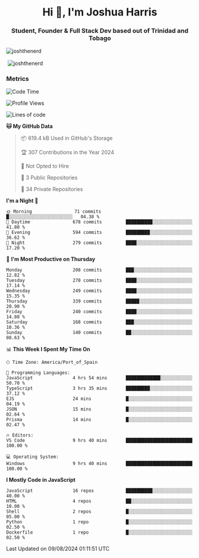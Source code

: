 <h1 align="center">Hi 👋, I'm Joshua Harris</h1>
<h3 align="center">Student, Founder & Full Stack Dev based out of Trinidad and Tobago</h3>

<p align="left"> <img src="https://komarev.com/ghpvc/?username=JoshTheDeveloperr" alt="joshthenerd" /> </p>

<p>&nbsp;<img align="center" src="https://github-readme-stats.vercel.app/api?username=JoshTheDeveloperr&show_icons=true&count_private=true" alt="joshthenerd" /></p>

### Metrics

<!--START_SECTION:waka-->
![Code Time](http://img.shields.io/badge/Code%20Time-882%20hrs%2033%20mins-blue)

![Profile Views](http://img.shields.io/badge/Profile%20Views-2-blue)

![Lines of code](https://img.shields.io/badge/From%20Hello%20World%20I%27ve%20Written-3.4%20million%20lines%20of%20code-blue)

**🐱 My GitHub Data** 

> 📦 619.4 kB Used in GitHub's Storage 
 > 
> 🏆 307 Contributions in the Year 2024
 > 
> 🚫 Not Opted to Hire
 > 
> 📜 3 Public Repositories 
 > 
> 🔑 34 Private Repositories 
 > 
**I'm a Night 🦉** 

```text
🌞 Morning                71 commits          █░░░░░░░░░░░░░░░░░░░░░░░░   04.38 % 
🌆 Daytime                678 commits         ██████████░░░░░░░░░░░░░░░   41.80 % 
🌃 Evening                594 commits         █████████░░░░░░░░░░░░░░░░   36.62 % 
🌙 Night                  279 commits         ████░░░░░░░░░░░░░░░░░░░░░   17.20 % 
```
📅 **I'm Most Productive on Thursday** 

```text
Monday                   208 commits         ███░░░░░░░░░░░░░░░░░░░░░░   12.82 % 
Tuesday                  278 commits         ████░░░░░░░░░░░░░░░░░░░░░   17.14 % 
Wednesday                249 commits         ████░░░░░░░░░░░░░░░░░░░░░   15.35 % 
Thursday                 339 commits         █████░░░░░░░░░░░░░░░░░░░░   20.90 % 
Friday                   240 commits         ████░░░░░░░░░░░░░░░░░░░░░   14.80 % 
Saturday                 168 commits         ███░░░░░░░░░░░░░░░░░░░░░░   10.36 % 
Sunday                   140 commits         ██░░░░░░░░░░░░░░░░░░░░░░░   08.63 % 
```


📊 **This Week I Spent My Time On** 

```text
🕑︎ Time Zone: America/Port_of_Spain

💬 Programming Languages: 
JavaScript               4 hrs 54 mins       █████████████░░░░░░░░░░░░   50.70 % 
TypeScript               3 hrs 35 mins       █████████░░░░░░░░░░░░░░░░   37.12 % 
EJS                      24 mins             █░░░░░░░░░░░░░░░░░░░░░░░░   04.19 % 
JSON                     15 mins             █░░░░░░░░░░░░░░░░░░░░░░░░   02.64 % 
Prisma                   14 mins             █░░░░░░░░░░░░░░░░░░░░░░░░   02.47 % 

🔥 Editors: 
VS Code                  9 hrs 40 mins       █████████████████████████   100.00 % 

💻 Operating System: 
Windows                  9 hrs 40 mins       █████████████████████████   100.00 % 
```

**I Mostly Code in JavaScript** 

```text
JavaScript               16 repos            ██████████░░░░░░░░░░░░░░░   40.00 % 
HTML                     4 repos             ██░░░░░░░░░░░░░░░░░░░░░░░   10.00 % 
Shell                    2 repos             █░░░░░░░░░░░░░░░░░░░░░░░░   05.00 % 
Python                   1 repo              █░░░░░░░░░░░░░░░░░░░░░░░░   02.50 % 
Dockerfile               1 repo              █░░░░░░░░░░░░░░░░░░░░░░░░   02.50 % 
```




 Last Updated on 09/08/2024 01:11:51 UTC
<!--END_SECTION:waka-->
